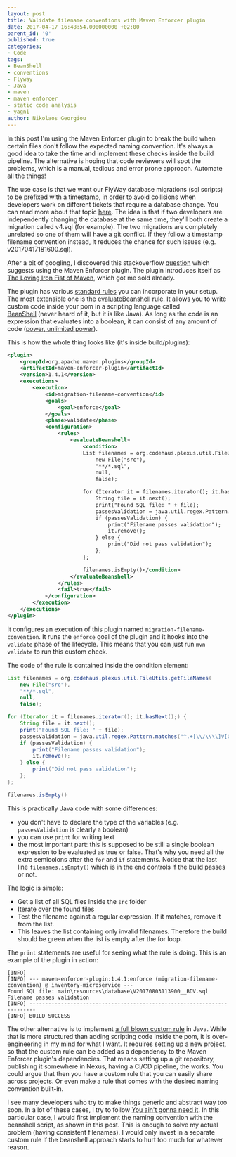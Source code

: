 ```yaml
---
layout: post
title: Validate filename conventions with Maven Enforcer plugin
date: 2017-04-17 16:48:54.000000000 +02:00
parent_id: '0'
published: true
categories:
- Code
tags:
- BeanShell
- conventions
- Flyway
- Java
- maven
- maven enforcer
- static code analysis
- yagni
author: Nikolaos Georgiou
---
```


In this post I'm using the Maven Enforcer plugin to break the build when certain files don't follow the expected naming convention. It's always a good idea to take the time and implement these checks inside the build pipeline. The alternative is hoping that code reviewers will spot the problems, which is a manual, tedious and error prone approach. Automate all the things!<!--more-->

The use case is that we want our FlyWay database migrations (sql scripts) to be prefixed with a timestamp, in order to avoid collisions when developers work on different tickets that require a database change. You can read more about that topic <a href="http://www.jeremyjarrell.com/using-flyway-db-with-distributed-version-control/" target="_blank">here</a>. The idea is that if two developers are independently changing the database at the same time, they'll both create a migration called v4.sql (for example). The two migrations are completely unrelated so one of them will have a git conflict. If they follow a timestamp filename convention instead, it reduces the chance for such issues (e.g. v20170417181600.sql).

After a bit of googling, I discovered this stackoverflow <a href="http://stackoverflow.com/questions/42341897/how-can-i-check-if-a-filename-in-my-maven-project-contains-certain-characters-a/" target="_blank">question</a> which suggests using the Maven Enforcer plugin. The plugin introduces itself as <a href="http://maven.apache.org/enforcer/maven-enforcer-plugin/" target="_blank">The Loving Iron Fist of Maven</a>, which got me sold already.

The plugin has various <a href="http://maven.apache.org/enforcer/enforcer-rules/index.html" target="_blank">standard rules</a> you can incorporate in your setup. The most extensible one is the <a href="http://maven.apache.org/enforcer/enforcer-rules/evaluateBeanshell.html" target="_blank">evaluateBeanshell</a> rule. It allows you to write custom code inside your pom in a scripting language called <a href="http://www.beanshell.org/" target="_blank">BeanShell</a> (never heard of it, but it is like Java). As long as the code is an expression that evaluates into a boolean, it can consist of any amount of code (<a href="https://www.youtube.com/watch?v=kNS4t5UCBfI">power, unlimited power</a>).

This is how the whole thing looks like (it's inside build/plugins):

```xml
<plugin>
    <groupId>org.apache.maven.plugins</groupId>
    <artifactId>maven-enforcer-plugin</artifactId>
    <version>1.4.1</version>
    <executions>
        <execution>
            <id>migration-filename-convention</id>
            <goals>
                <goal>enforce</goal>
            </goals>
            <phase>validate</phase>
            <configuration>
                <rules>
                    <evaluateBeanshell>
                        <condition>
                        List filenames = org.codehaus.plexus.util.FileUtils.getFileNames(
                            new File("src"),
                            "**/*.sql",
                            null,
                            false);

                        for (Iterator it = filenames.iterator(); it.hasNext();) {
                            String file = it.next();
                            print("Found SQL file: " + file);
                            passesValidation = java.util.regex.Pattern.matches("^.+[\\/\\\\]V[0-9]{4}([0-1][0-9])([0-3][0-9])[0-9]{6}__BDV.sql$", file);
                            if (passesValidation) {
                                print("Filename passes validation");
                                it.remove();
                            } else {
                                print("Did not pass validation");
                            };
                        };

                        filenames.isEmpty()</condition>
                    </evaluateBeanshell>
                </rules>
                <fail>true</fail>
            </configuration>
        </execution>
    </executions>
</plugin>
```

It configures an execution of this plugin named <code>migration-filename-convention</code>. It runs the <code>enforce</code> goal of the plugin and it hooks into the <code>validate</code> phase of the lifecycle. This means that you can just run <code>mvn validate</code> to run this custom check.

The code of the rule is contained inside the condition element:

```java
List filenames = org.codehaus.plexus.util.FileUtils.getFileNames(
	new File("src"),
	"**/*.sql",
	null,
	false);

for (Iterator it = filenames.iterator(); it.hasNext();) {
	String file = it.next();
	print("Found SQL file: " + file);
	passesValidation = java.util.regex.Pattern.matches("^.+[\\/\\\\]V[0-9]{4}([0-1][0-9])([0-3][0-9])[0-9]{6}__BDV.sql$", file);
	if (passesValidation) {
		print("Filename passes validation");
		it.remove();
	} else {
		print("Did not pass validation");
	};
};

filenames.isEmpty()
```

This is practically Java code with some differences:
<ul>
<li>you don't have to declare the type of the variables (e.g. <code>passesValidation</code> is clearly a boolean)</li>
<li>you can use <code>print</code> for writing text</li>
<li>the most important part: this is supposed to be still a single boolean expression to be evaluated as true or false. That's why you need all the extra semicolons after the <code>for</code> and <code>if</code> statements. Notice that the last line <code>filenames.isEmpty()</code> which is in the end controls if the build passes or not.</li>
</ul>

The logic is simple:
<ul>
<li>Get a list of all SQL files inside the <code>src</code> folder</li>
<li>Iterate over the found files</li>
<li>Test the filename against a regular expression. If it matches, remove it from the list.</li>
<li>This leaves the list containing only invalid filenames. Therefore the build should be green when the list is empty after the for loop.</li>
</ul>

The <code>print</code> statements are useful for seeing what the rule is doing. This is an example of the plugin in action:

```
[INFO]
[INFO] --- maven-enforcer-plugin:1.4.1:enforce (migration-filename-convention) @ inventory-microservice ---
Found SQL file: main\resources\database\V20170803113900__BDV.sql
Filename passes validation
[INFO] ------------------------------------------------------------------------
[INFO] BUILD SUCCESS
```

The other alternative is to implement <a href="http://maven.apache.org/enforcer/enforcer-api/writing-a-custom-rule.html" target="_blank">a full blown custom rule</a> in Java. While that is more structured than adding scripting code inside the pom, it is over-engineering in my mind for what I want. It requires setting up a new project, so that the custom rule can be added as a dependency to the Maven Enforcer plugin's dependencies. That means setting up a git repository, publishing it somewhere in Nexus, having a CI/CD pipeline, the works. You could argue that then you have a custom rule that you can easily share across projects. Or even make a rule that comes with the desired naming convention built-in.

I see many developers who try to make things generic and abstract way too soon. In a lot of these cases, I try to follow <a href="https://en.wikipedia.org/wiki/You_aren%27t_gonna_need_it" target="_blank">You ain't gonna need it</a>. In this particular case, I would first implement the naming convention with the beanshell script, as shown in this post. This is enough to solve my actual problem (having consistent filenames). I would only invest in a separate custom rule if the beanshell approach starts to hurt too much for whatever reason.

